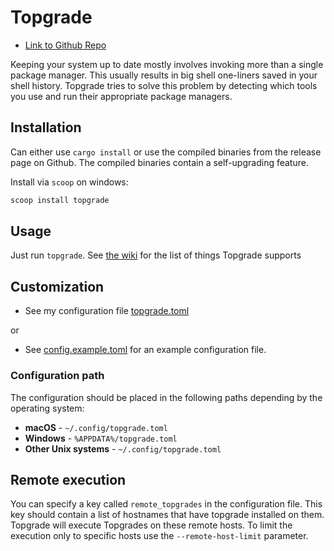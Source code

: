 # Topgrade

- [Link to Github Repo](https://github.com/r-darwish/topgrade)

Keeping your system up to date mostly involves invoking more than a single package manager. This
usually results in big shell one-liners saved in your shell history. Topgrade tries to solve this
problem by detecting which tools you use and run their appropriate package managers.

## Installation

Can either use `cargo install` or use the compiled binaries from the release
page on Github. The compiled binaries contain a self-upgrading feature.

Install via `scoop` on windows:

```powershell
scoop install topgrade
```

## Usage

Just run `topgrade`. See [the wiki](https://github.com/r-darwish/topgrade/wiki/Step-list) for the list of things Topgrade supports

## Customization

- See my configuration file [topgrade.toml](/topgrade.toml)

or

- See [config.example.toml](./config.example.toml) for an example configuration file.

### Configuration path

The configuration should be placed in the following paths depending by the operating system:

- **macOS** - `~/.config/topgrade.toml`
- **Windows** - `%APPDATA%/topgrade.toml`
- **Other Unix systems** - `~/.config/topgrade.toml`

## Remote execution

You can specify a key called `remote_topgrades` in the configuration file. This key should contain a
list of hostnames that have topgrade installed on them. Topgrade will execute Topgrades on these
remote hosts. To limit the execution only to specific hosts use the `--remote-host-limit` parameter.
